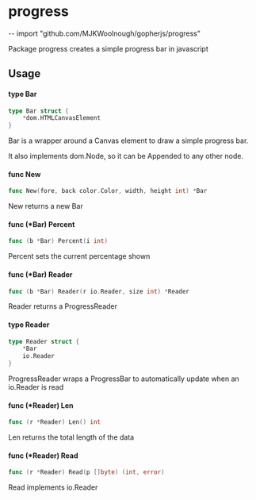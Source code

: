 # progress
--
    import "github.com/MJKWoolnough/gopherjs/progress"

Package progress creates a simple progress bar in javascript

## Usage

#### type Bar

```go
type Bar struct {
	*dom.HTMLCanvasElement
}
```

Bar is a wrapper around a Canvas element to draw a simple progress bar.

It also implements dom.Node, so it can be Appended to any other node.

#### func  New

```go
func New(fore, back color.Color, width, height int) *Bar
```
New returns a new Bar

#### func (*Bar) Percent

```go
func (b *Bar) Percent(i int)
```
Percent sets the current percentage shown

#### func (*Bar) Reader

```go
func (b *Bar) Reader(r io.Reader, size int) *Reader
```
Reader returns a ProgressReader

#### type Reader

```go
type Reader struct {
	*Bar
	io.Reader
}
```

ProgressReader wraps a ProgressBar to automatically update when an io.Reader is
read

#### func (*Reader) Len

```go
func (r *Reader) Len() int
```
Len returns the total length of the data

#### func (*Reader) Read

```go
func (r *Reader) Read(p []byte) (int, error)
```
Read implements io.Reader
